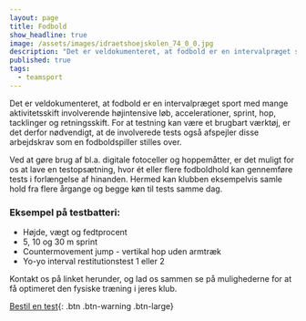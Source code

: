 ```yaml
---
layout: page
title: Fodbold
show_headline: true
image: /assets/images/idraetshoejskolen_74_0_0.jpg
description: "Det er veldokumenteret, at fodbold er en intervalpræget sport med mange aktivitetsskift involverende højintensive løb, accelerationer, sprint, hop, tacklinger og retningsskift."
published: true
tags:
  - teamsport
---
```


Det er veldokumenteret, at fodbold er en intervalpræget sport med mange aktivitetsskift involverende højintensive løb, accelerationer, sprint, hop, tacklinger og retningsskift. For at testning kan være et brugbart værktøj, er det derfor nødvendigt, at de involverede tests også afspejler disse arbejdskrav som en fodboldspiller stilles over.

Ved at gøre brug af bl.a. digitale fotoceller og hoppemåtter, er det muligt for os at lave en testopsætning, hvor ét eller flere fodboldhold kan gennemføre tests i forlængelse af hinanden. Hermed kan klubben eksempelvis samle hold fra flere årgange og begge køn til tests samme dag.

### Eksempel på testbatteri:

- Højde, vægt og fedtprocent
- 5, 10 og 30 m sprint
- Countermovement jump - vertikal hop uden armtræk
- Yo-yo interval restitutionstest 1 eller 2

Kontakt os på linket herunder, og lad os sammen se på mulighederne for at få optimeret den fysiske træning i jeres klub.

[Bestil en test](/kontakt){: .btn .btn-warning .btn-large}

